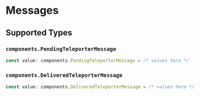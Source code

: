 # Messages


## Supported Types

### `components.PendingTeleporterMessage`

```typescript
const value: components.PendingTeleporterMessage = /* values here */
```

### `components.DeliveredTeleporterMessage`

```typescript
const value: components.DeliveredTeleporterMessage = /* values here */
```

